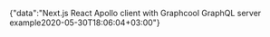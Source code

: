{"data":"Next.js React Apollo client with Graphcool GraphQL server example2020-05-30T18:06:04+03:00"}

